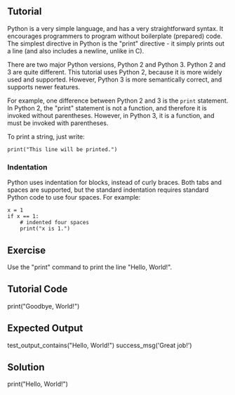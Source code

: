 Tutorial
--------

Python is a very simple language, and has a very straightforward syntax.
It encourages programmers to program without boilerplate (prepared) code.
The simplest directive in Python is the "print" directive -
it simply prints out a line (and also includes a newline, unlike in C).

There are two major Python versions, Python 2 and Python 3. Python 2 and 3 are quite different.
This tutorial uses Python 2, because it is more widely used and supported. However,
Python 3 is more semantically correct, and supports newer features.

For example, one difference between Python 2 and 3 is the `print` statement.
In Python 2, the "print" statement is not a function, and therefore it is
invoked without parentheses. However, in Python 3, it is a function, and must be invoked
with parentheses.

To print a string, just write:

    print("This line will be printed.")

### Indentation

Python uses indentation for blocks, instead of curly braces. Both tabs and spaces are supported, but the standard
indentation requires standard Python code to use four spaces. For example:

    x = 1
    if x == 1:
        # indented four spaces
        print("x is 1.")

Exercise
--------

Use the "print" command to print the line "Hello, World!".

Tutorial Code
-------------

print("Goodbye, World!")

Expected Output
---------------
test_output_contains("Hello, World!")
success_msg('Great job!')

Solution
--------

print("Hello, World!")


